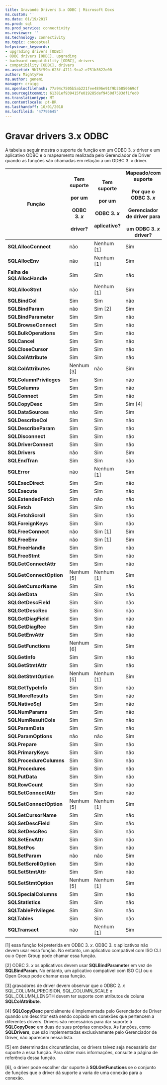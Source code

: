 ```yaml
---
title: Gravando Drivers 3.x ODBC | Microsoft Docs
ms.custom: ''
ms.date: 01/19/2017
ms.prod: sql
ms.prod_service: connectivity
ms.reviewer: ''
ms.technology: connectivity
ms.topic: conceptual
helpviewer_keywords:
- upgrading drivers [ODBC]
- ODBC drivers [ODBC], upgrading
- backward compatibility [ODBC], drivers
- compatibility [ODBC], drivers
ms.assetid: 9b75f59b-623f-4711-9ca2-e751b3622e00
author: MightyPen
ms.author: genemi
manager: craigg
ms.openlocfilehash: 77a94c7505b5ab221fee4896e91f9b26850669df
ms.sourcegitcommit: 61381ef939415fe019285def9450d7583df1fed0
ms.translationtype: MT
ms.contentlocale: pt-BR
ms.lasthandoff: 10/01/2018
ms.locfileid: "47795645"
---
```

# <a name="writing-odbc-3x-drivers"></a>Gravar drivers 3.x ODBC
A tabela a seguir mostra o suporte de função em um ODBC 3. *x* driver e um aplicativo ODBC e o mapeamento realizada pelo Gerenciador de Driver quando as funções são chamadas em relação a um ODBC 3. *x* driver.  
  
|Função|Tem suporte<br /><br /> por um<br /><br /> ODBC 3. *x*<br /><br /> driver?|Tem suporte<br /><br /> por um<br /><br /> ODBC 3. *x*<br /><br /> aplicativo?|Mapeado/com suporte<br /><br /> Por que o ODBC 3. *x*<br /><br /> Gerenciador de driver para<br /><br /> um ODBC 3. *x* driver?|  
|--------------|----------------------------------------------------|---------------------------------------------------------|---------------------------------------------------------------------------------------------|  
|**SQLAllocConnect**|não|Nenhum [1]|Sim|  
|**SQLAllocEnv**|não|Nenhum [1]|Sim|  
|**Falha de SQLAllocHandle**|Sim|Sim|não|  
|**SQLAllocStmt**|não|Nenhum [1]|Sim|  
|**SQLBindCol**|Sim|Sim|não|  
|**SQLBindParam**|não|Sim [2]|Sim|  
|**SQLBindParameter**|Sim|Sim|não|  
|**SQLBrowseConnect**|Sim|Sim|não|  
|**SQLBulkOperations**|Sim|Sim|não|  
|**SQLCancel**|Sim|Sim|não|  
|**SQLCloseCursor**|Sim|Sim|não|  
|**SQLColAttribute**|Sim|Sim|não|  
|**SQLColAttributes**|Nenhum [3]|não|Sim|  
|**SQLColumnPrivileges**|Sim|Sim|não|  
|**SQLColumns**|Sim|Sim|não|  
|**SQLConnect**|Sim|Sim|não|  
|**SQLCopyDesc**|Sim|Sim|Sim [4]|  
|**SQLDataSources**|não|Sim|Sim|  
|**SQLDescribeCol**|Sim|Sim|não|  
|**SQLDescribeParam**|Sim|Sim|não|  
|**SQLDisconnect**|Sim|Sim|não|  
|**SQLDriverConnect**|Sim|Sim|não|  
|**SQLDrivers**|não|Sim|Sim|  
|**SQLEndTran**|Sim|Sim|não|  
|**SQLError**|não|Nenhum [1]|Sim|  
|**SQLExecDirect**|Sim|Sim|não|  
|**SQLExecute**|Sim|Sim|não|  
|**SQLExtendedFetch**|Sim|não|não|  
|**SQLFetch**|Sim|Sim|não|  
|**SQLFetchScroll**|Sim|Sim|não|  
|**SQLForeignKeys**|Sim|Sim|não|  
|**SQLFreeConnect**|não|Sim [1]|Sim|  
|**SQLFreeEnv**|não|Sim [1]|Sim|  
|**SQLFreeHandle**|Sim|Sim|não|  
|**SQLFreeStmt**|Sim|Sim|não|  
|**SQLGetConnectAttr**|Sim|Sim|não|  
|**SQLGetConnectOption**|Nenhum [5]|Nenhum [1]|Sim|  
|**SQLGetCursorName**|Sim|Sim|não|  
|**SQLGetData**|Sim|Sim|não|  
|**SQLGetDescField**|Sim|Sim|não|  
|**SQLGetDescRec**|Sim|Sim|não|  
|**SQLGetDiagField**|Sim|Sim|não|  
|**SQLGetDiagRec**|Sim|Sim|não|  
|**SQLGetEnvAttr**|Sim|Sim|não|  
|**SQLGetFunctions**|Nenhum [6]|Sim|Sim|  
|**SQLGetInfo**|Sim|Sim|não|  
|**SQLGetStmtAttr**|Sim|Sim|não|  
|**SQLGetStmtOption**|Nenhum [5]|Nenhum [1]|Sim|  
|**SQLGetTypeInfo**|Sim|Sim|não|  
|**SQLMoreResults**|Sim|Sim|não|  
|**SQLNativeSql**|Sim|Sim|não|  
|**SQLNumParams**|Sim|Sim|não|  
|**SQLNumResultCols**|Sim|Sim|não|  
|**SQLParamData**|Sim|Sim|não|  
|**SQLParamOptions**|não|não|Sim|  
|**SQLPrepare**|Sim|Sim|não|  
|**SQLPrimaryKeys**|Sim|Sim|não|  
|**SQLProcedureColumns**|Sim|Sim|não|  
|**SQLProcedures**|Sim|Sim|não|  
|**SQLPutData**|Sim|Sim|não|  
|**SQLRowCount**|Sim|Sim|não|  
|**SQLSetConnectAttr**|Sim|Sim|não|  
|**SQLSetConnectOption**|Nenhum [5]|Nenhum [1]|Sim|  
|**SQLSetCursorName**|Sim|Sim|não|  
|**SQLSetDescField**|Sim|Sim|não|  
|**SQLSetDescRec**|Sim|Sim|não|  
|**SQLSetEnvAttr**|Sim|Sim|não|  
|**SQLSetPos**|Sim|Sim|não|  
|**SQLSetParam**|não|não|Sim|  
|**SQLSetScrollOption**|Sim|Sim|não|  
|**SQLSetStmtAttr**|Sim|Sim|não|  
|**SQLSetStmtOption**|Nenhum [5]|Nenhum [1]|Sim|  
|**SQLSpecialColumns**|Sim|Sim|não|  
|**SQLStatistics**|Sim|Sim|não|  
|**SQLTablePrivileges**|Sim|Sim|não|  
|**SQLTables**|Sim|Sim|não|  
|**SQLTransact**|não|Nenhum [1]|Sim|  
  
 [1] essa função foi preterida em ODBC 3. *x*. ODBC 3. *x* aplicativos não devem usar essa função. No entanto, um aplicativo compatível com ISO CLI ou o Open Group pode chamar essa função.  
  
 [2] ODBC 3. *x* os aplicativos devem usar **SQLBindParameter** em vez de **SQLBindParam**. No entanto, um aplicativo compatível com ISO CLI ou o Open Group pode chamar essa função.  
  
 [3] gravadores de driver devem observar que o ODBC 2. *x* SQL_COLUMN_PRECISION, SQL_COLUMN_SCALE e SQL_COLUMN_LENGTH devem ter suporte com atributos de coluna **SQLColAttribute**.  
  
 [4] **SQLCopyDesc** parcialmente é implementada pelo Gerenciador de Driver quando um descritor está sendo copiado em conexões que pertencem a diferentes drivers. Drivers são necessários para dar suporte à **SQLCopyDesc** em duas de suas próprias conexões. As funções, como **SQLDrivers**, que são implementadas exclusivamente pelo Gerenciador de Driver, não aparecem nessa lista.  
  
 [5] em determinadas circunstâncias, os drivers talvez seja necessário dar suporte a essa função. Para obter mais informações, consulte a página de referência dessa função.  
  
 [6], o driver pode escolher dar suporte à **SQLGetFunctions** se o conjunto de funções que o driver dá suporte a varia de uma conexão para a conexão.
